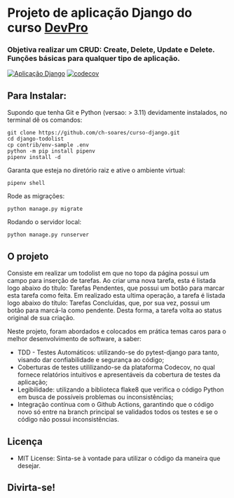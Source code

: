 # Projeto de aplicação Django do curso [DevPro](https://www.dev.pro.br/)

### Objetiva realizar um CRUD: Create, Delete, Update e Delete. Funções básicas para qualquer tipo de aplicação.


[![Aplicação Django](https://github.com/ch-soares/django-todolist/actions/workflows/django.yml/badge.svg)](https://github.com/ch-soares/django-todolist/actions/workflows/django.yml)
[![codecov](https://codecov.io/gh/ch-soares/django-todolist/branch/main/graph/badge.svg?token=8EKW2SB2KC)](https://codecov.io/gh/ch-soares/django-todolist)

## Para Instalar:
Supondo que tenha Git e Python (versao: > 3.11) devidamente instalados, no terminal dê os comandos:

```commandline
git clone https://github.com/ch-soares/curso-django.git
cd django-todolist
cp contrib/env-sample .env
python -m pip install pipenv
pipenv install -d
```
Garanta que esteja no diretório raiz e ative o ambiente virtual:

```commandline
pipenv shell
```

Rode as migrações:

```commandline
python manage.py migrate
```

Rodando o servidor local:

```commandline
python manage.py runserver
```

## O projeto

Consiste em realizar um todolist em que no topo da página possui um campo para inserção de tarefas. Ao criar uma nova tarefa, esta é listada logo abaixo do título: Tarefas Pendentes, que possui um botão para marcar esta tarefa como feita.
Em realizado esta ultima operação, a tarefa é listada logo abaixo do título: Tarefas Concluídas, que, por sua vez, possui um botão para marcá-la como pendente.
Desta forma, a tarefa volta ao status original de sua criação.


Neste projeto, foram abordados e colocados em prática temas caros para o melhor desenvolvimento de software, a saber:
- TDD - Testes Automáticos: utilizando-se do pytest-django para tanto, visando dar confiabilidade e segurança ao código;
- Coberturas de testes utililizando-se da plataforma Codecov, no qual fornece relatórios intuitivos e apresentáveis da cobertura de testes da aplicação;
- Legibilidade: utilizando a biblioteca flake8 que verifica o código Python em busca de possíveis problemas ou inconsistências;
- Integração contínua com o Github Actions, garantindo que o código novo só entre na branch principal se validados todos os testes e se o código não possui inconsistências.

## Licença
- MIT License: Sinta-se à vontade para utilizar o código da maneira que desejar.

## Divirta-se!

